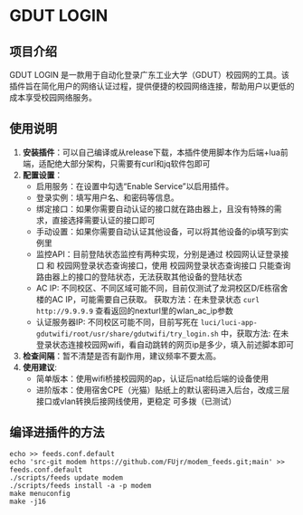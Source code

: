 # GDUT LOGIN

## 项目介绍

GDUT LOGIN 是一款用于自动化登录广东工业大学（GDUT）校园网的工具。该插件旨在简化用户的网络认证过程，提供便捷的校园网络连接，帮助用户以更低的成本享受校园网络服务。

## 使用说明

1. **安装插件**：可以自己编译或从release下载，本插件使用脚本作为后端+lua前端，适配绝大部分架构，只需要有curl和jq软件包即可
2. **配置设置**：
   - 启用服务：在设置中勾选“Enable Service”以启用插件。
   - 登录实例：填写用户名、和密码等信息。
   - 绑定接口：如果你需要自动认证的接口就在路由器上，且没有特殊的需求，直接选择需要认证的接口即可
   - 手动设置：如果你需要自动认证其他设备，可以将其他设备的ip填写到实例里
   - 监控API：目前登陆状态监控有两种实现，分别是通过 校园网认证登录接口 和 校园网登录状态查询接口，使用 校园网登录状态查询接口 只能查询路由器上的接口的登陆状态，无法获取其他设备的登陆状态
   - AC IP: 不同校区、不同区域可能不同，目前仅测试了龙洞校区D/E栋宿舍楼的AC IP，可能需要自己获取。 获取方法：在未登录状态 ```curl http://9.9.9.9``` 查看返回的nexturl里的wlan_ac_ip参数
   - 认证服务器IP: 不同校区可能不同，目前写死在 ```luci/luci-app-gdutwifi/root/usr/share/gdutwifi/try_login.sh``` 中，获取方法: 在未登录状态连接校园网wifi，看自动跳转的网页ip是多少，填入前述脚本即可
3. **检查间隔**：暂不清楚是否有副作用，建议频率不要太高。
4. **使用建议**: 
   - 简单版本：使用wifi桥接校园网的ap，认证后nat给后端的设备使用
   - 进阶版本：使用宿舍CPE（光猫）贴纸上的默认密码进入后台，改成三层接口或vlan转换后接网线使用，更稳定 可多拨（已测试）

## 编译进插件的方法
```
echo >> feeds.conf.default
echo 'src-git modem https://github.com/FUjr/modem_feeds.git;main' >> feeds.conf.default
./scripts/feeds update modem
./scripts/feeds install -a -p modem
make menuconfig
make -j16
```
